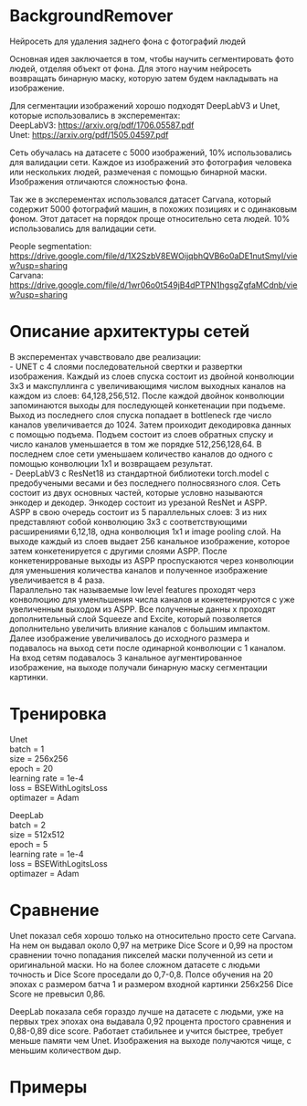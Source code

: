 # BackgroundRemover
Нейросеть для удаления заднего фона с фотографий людей

Основная идея заключается в том, чтобы научить сегментировать фото людей, отделяя объект от фона.
Для этого научим нейросеть возвращать бинарную маску, которую затем будем накладывать на изображение.

Для сегментации изображений хорошо подходят DeepLabV3 и Unet, которые использовались в эксперементах:<br>
DeepLabV3: https://arxiv.org/pdf/1706.05587.pdf<br>
Unet: https://arxiv.org/pdf/1505.04597.pdf

Сеть обучалась на датасете с 5000 изображений, 10% использовались для валидации сети. Каждое из изображений это фотография человека или нескольких людей, размеченая с помощью бинарной маски. Изображения отличаются сложностью фона.

Так же в эксперементах использовался датасет Carvana, который содержит 5000 фотографий машин, в похожих позициях и с одинаковым фоном. Этот датасет на порядок проще относительно сета людей. 10% использовались для валидации сети.<br>

People segmentation: https://drive.google.com/file/d/1X2SzbV8EWOijqbhQVB6o0aDE1nutSmyI/view?usp=sharing<br>
Carvana: https://drive.google.com/file/d/1wr06o0t549jB4dPTPN1hgsgZgfaMCdnb/view?usp=sharing

# Описание архитектуры сетей
  
В эксперементах учавствовало две реализации:<br>
	- UNET с 4 слоями последовательной свертки и развертки изображения. Каждый из слоев спуска состоит из двойной конволюции 3x3 и макспуллинга с увеличивающимя числом выходных каналов на каждом из слоев:
  64,128,256,512. После каждой двойнок конволюции запоминаются выходы для последующей конкетенации при подъеме. Выход из последнего слоя спуска попадает в bottleneck где число каналов увеличивается до 1024. Затем проиходит декодировка данных с помощью подъема. Подъем состоит из слоев обратных спуску и число каналов уменьшается в том же порядке 512,256,128,64. В последнем слое сети уменьшаем количество каналов до одного с помощью конволюции 1x1 и возвращаем результат.<br>
	- DeepLabV3 с ResNet18 из стандартной библиотеки torch.model с предобучеными весами и без последнего полносвязного слоя. Сеть состоит из двух основных частей, которые условно называются энкодер и декодер. Энкодер состоит из урезаной ResNet и ASPP.<br>
  ASPP в свою очередь состоит из 5 параллельных слоев: 3 из них представляют собой конволюцию 3x3 с соответствующими расширениями 6,12,18, одна конволюция 1x1 и image pooling слой. На выходе каждый из слоев выдает 256 канальное изображение, которое затем конкетенируется с другими слоями ASPP. После конкетениррованые выходы из ASPP проспускаются через конволюции для уменьшения количества каналов и полученное изображение увеличивается в 4 раза. <br>
  Параллельно так называемые low level features проходят черз конволюцию для уменльшения числа каналов и конкетенируются с уже увеличенным выходом из ASPP. Все полученные данны х проходят дополнительный слой Squeeze and Excite, который позволяется дополнительно увеличить влияние каналов с большим импактом. <br>
  Далее изображение увеличивалось до исходного размера и подавалось на выход сети после одинарной конволюции с 1 каналом.<br>
	На вход сетям подавалось 3 канальное аугментированное изображение, на выходе получали бинарную маску сегментации картинки.
# Тренировка

Unet<br>
batch = 1<br>
size = 256x256<br>
epoch = 20<br>
learning rate = 1e-4<br>
loss = BSEWithLogitsLoss<br>
optimazer = Adam<br>

DeepLab<br>
batch = 2<br>
size = 512x512<br>
epoch = 5<br>
learning rate = 1e-4<br>
loss = BSEWithLogitsLoss<br>
optimazer = Adam<br>

# Сравнение

Unet показал себя хорошо только на относительно просто сете Carvana. На нем он выдавал около 0,97 на метрике Dice Score  и 0,99 на простом сравнении точно попадания пикселей маски полученной из сети и оригинальной маски. Но на более сложном датасете с людьми точность и Dice Score проседали до 0,7-0,8. Полсе обучения на 20 эпохах с размером батча 1 и размером входной картинки 256x256 Dice Score не превысил 0,86.

DeepLab показала себя гораздо лучше на датасете с людьми, уже на первых трех эпохах она выдавала 0,92 процента простого сравнения и 0,88-0,89 dice score. Работает стабильнее и учится быстрее, требует меньше памяти чем Unet. Изображения на выходе получаются чище, с меньшим количеством дыр.

# Примеры


  
